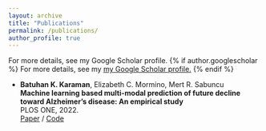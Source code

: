 ```yaml
---
layout: archive
title: "Publications"
permalink: /publications/
author_profile: true
---
```

For more details, see my Google Scholar profile.
{% if author.googlescholar %}
  For more details, see my <u><a href="{{author.googlescholar}}">my Google Scholar profile</a>.</u>
{% endif %}

- __Batuhan K. Karaman__, Elizabeth C. Mormino, Mert R. Sabuncu    
**Machine learning based multi-modal prediction of future
decline toward Alzheimer’s disease: An empirical study**  
PLOS ONE, 2022.    
[Paper]() / [Code](https://github.com/batuhankmkaraman/mlbasedad)

